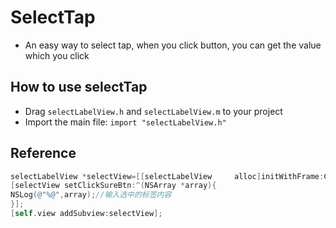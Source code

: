 # SelectTap

* An easy way to select tap, when you click button, you can get the value which you click

## How to use selectTap

* Drag `selectLabelView.h`  and `selectLabelView.m`  to your project
* Import the main file: `import "selectLabelView.h"`

## Reference

```objective-c
selectLabelView *selectView=[[selectLabelView     alloc]initWithFrame:CGRectMake(0, 0, kScreenW, kHPercentage(400))     titleFont:[UIFont systemFontOfSize:kHPercentage(13)]     allArray:self.allArray];//初始化，传入标签label的字体大小、所有的标签
[selectView setClickSureBtn:^(NSArray *array){
NSLog(@"%@",array);//输入选中的标签内容
}];
[self.view addSubview:selectView];
```
